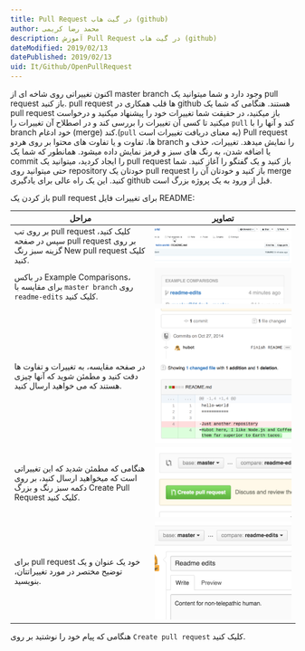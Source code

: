 ```yaml
---
title: Pull Request در گیت هاب (github)  
author: محمد رضا کریمی  
description: آموزش Pull Request در گیت هاب (github)  
dateModified: 2019/02/13  
datePublished: 2019/02/13  
uid: It/Github/OpenPullRequest  
---
```


اکنون تغییراتی روی شاخه ای از master branch وجود دارد و شما میتوانید یک pull request باز کنید.
pull request ها قلب همکاری در github هستند.
هنگامی که شما یک pull request باز میکنید، در حقیقت شما تغییرات خود را پیشنهاد میکنید و درخواست میکنید تا کسی آن تغییرات را بررسی کند و در اصطلاح آن تغییرات را `pull` کند و آنها را با branch خود ادغام (merge) کند.(`pull` به معنای  دریافت تغییرات است)
Pull request ها، تفاوت و یا تفاوت های محتوا بر روی هردو branch را نمایش میدهد. تغییرات، حذف و یا اضافه شدن، به رنگ های سبز و قرمز نمایش داده میشود.
همانطور که شما یک commit را ایجاد کردید، میتوانید یک pull request باز کنید و یک گفتگو را آغاز کنید.
شما حتی میتوانید روی repository خودتان یک pull request باز کنید و خودتان آن را merge کنید. این یک راه عالی برای یادگیری github قبل از ورود به یک پروژه بزرگ است.

باز کردن یک pull request برای تغییرات فایل README:

مراحل | تصاویر
---- | ----
بر روی تب pull request کلیک کنید، سپس در صفحه pull request بر روی گزینه سبز رنگ New pull request کلیک کنید. | ![باز کردن pull request](./OpenPullRequest/pr-tab.gif)
در باکس Example Comparisons، برای مقایسه با `master branch` روی `readme-edits` کلیک کنید. | ![انتخاب branch](./OpenPullRequest/pick-branch.png)
در صفحه مقایسه، به تغییرات و تفاوت ها دقت کنید و مطمئن شوید که آنها چیزی هستند که می خواهید ارسال کنید. | ![مقایسه تفاوت ها](./OpenPullRequest/diff.png)
هنگامی که مطمئن شدید که این تغییراتی است که میخواهید ارسال کنید، بر روی دکمه سبز رنگ و بزرگ Create Pull Request کلیک کنید. | ![ارسال pull request](./OpenPullRequest/create-pr.png)
برای pull request خود یک عنوان و یک توضیح مختصر در مورد تغییراتتان، بنویسید. | ![عنوان و توضیح pull request](./OpenPullRequest/pr-form.png)


هنگامی که پیام خود را نوشتید بر روی `Create pull request` کلیک کنید.
